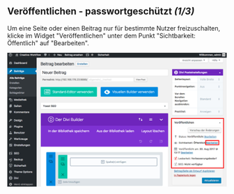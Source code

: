 ## Veröffentlichen - passwortgeschützt *(1/3)*

Um eine Seite oder einen Beitrag nur für bestimmte Nutzer freizuschalten, klicke im Widget "Veröffentlichen" unter dem Punkt "Sichtbarkeit: Öffentlich" auf "Bearbeiten".

![image](./assets/edit_visibility.jpg)
